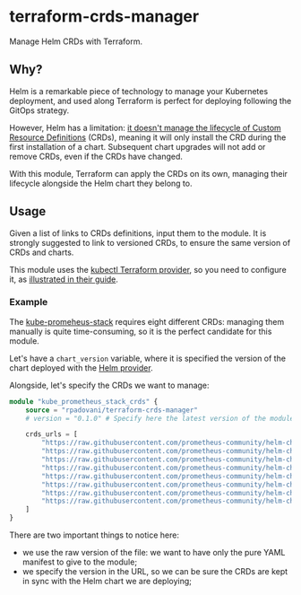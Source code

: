 # terraform-crds-manager

Manage Helm CRDs with Terraform. 

## Why?

Helm is a remarkable piece of technology to manage your Kubernetes deployment, and used along Terraform is perfect for deploying following the GitOps strategy.

However, Helm has a limitation: [it doesn't manage the lifecycle of Custom Resource Definitions][0] (CRDs), meaning it will only install the CRD during the first installation of a chart. Subsequent chart upgrades will not add or remove CRDs, even if the CRDs have changed.

With this module, Terraform can apply the CRDs on its own, managing their lifecycle alongside the Helm chart they belong to.

## Usage

Given a list of links to CRDs definitions, input them to the module. It is strongly suggested to link to versioned CRDs, to ensure the same version of CRDs and charts.

This module uses the [kubectl Terraform provider][2], so you need to configure it, as [illustrated in their guide][3].

### Example

The [kube-promeheus-stack][4] requires eight different CRDs: managing them manually is quite time-consuming, so it is the perfect candidate for this module.

Let's have a `chart_version` variable, where it is specified the version of the chart deployed with the [Helm provider][5].

Alongside, let's specify the CRDs we want to manage:

```terraform
module "kube_prometheus_stack_crds" {
    source = "rpadovani/terraform-crds-manager"
    # version = "0.1.0" # Specify here the latest version of the module

    crds_urls = [
        "https://raw.githubusercontent.com/prometheus-community/helm-charts/kube-prometheus-stack-${var.chart_version}/charts/kube-prometheus-stack/crds/crd-alertmanagerconfigs.yaml",
        "https://raw.githubusercontent.com/prometheus-community/helm-charts/kube-prometheus-stack-${var.chart_version}/charts/kube-prometheus-stack/crds/crd-alertmanagers.yaml",
        "https://raw.githubusercontent.com/prometheus-community/helm-charts/kube-prometheus-stack-${var.chart_version}/charts/kube-prometheus-stack/crds/crd-podmonitors.yaml",
        "https://raw.githubusercontent.com/prometheus-community/helm-charts/kube-prometheus-stack-${var.chart_version}/charts/kube-prometheus-stack/crds/crd-probes.yaml",
        "https://raw.githubusercontent.com/prometheus-community/helm-charts/kube-prometheus-stack-${var.chart_version}/charts/kube-prometheus-stack/crds/crd-prometheuses.yaml",
        "https://raw.githubusercontent.com/prometheus-community/helm-charts/kube-prometheus-stack-${var.chart_version}/charts/kube-prometheus-stack/crds/crd-prometheusrules.yaml",
        "https://raw.githubusercontent.com/prometheus-community/helm-charts/kube-prometheus-stack-${var.chart_version}/charts/kube-prometheus-stack/crds/crd-servicemonitors.yaml",
        "https://raw.githubusercontent.com/prometheus-community/helm-charts/kube-prometheus-stack-${var.chart_version}/charts/kube-prometheus-stack/crds/crd-thanosrulers.yaml",
    ]
}
```

There are two important things to notice here:
- we use the raw version of the file: we want to have only the pure YAML manifest to give to the module;
- we specify the version in the URL, so we can be sure the CRDs are kept in sync with the Helm chart we are deploying;


[0]: https://helm.sh/docs/chart_best_practices/custom_resource_definitions/
[2]: https://registry.terraform.io/providers/gavinbunney/kubectl/1.14.0
[3]: https://registry.terraform.io/providers/gavinbunney/kubectl/latest/docs#configuration
[4]: https://github.com/prometheus-community/helm-charts/blob/main/charts/kube-prometheus-stack/README.md
[5]: https://registry.terraform.io/providers/hashicorp/helm/latest/docs
